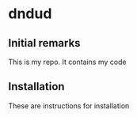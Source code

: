 # dndud
## Initial remarks
This is my repo. It contains my code

## Installation
These are instructions for installation
